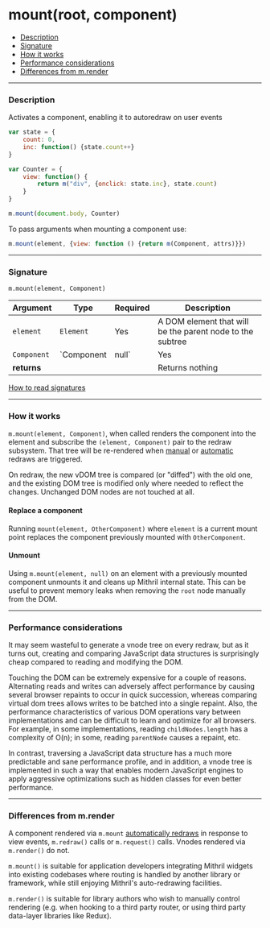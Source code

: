 # mount(root, component)

- [Description](#description)
- [Signature](#signature)
- [How it works](#how-it-works)
- [Performance considerations](#performance-considerations)
- [Differences from m.render](#differences-from-mrender)

---

### Description

Activates a component, enabling it to autoredraw on user events

```JavaScript
var state = {
	count: 0,
	inc: function() {state.count++}
}

var Counter = {
	view: function() {
		return m("div", {onclick: state.inc}, state.count)
	}
}

m.mount(document.body, Counter)
```

To pass arguments when mounting a component use:
```JavaScript
m.mount(element, {view: function () {return m(Component, attrs)}})
```
---

### Signature

`m.mount(element, Component)`

Argument    | Type                 | Required | Description
----------- | -------------------- | -------- | ---
`element`   | `Element`            | Yes      | A DOM element that will be the parent node to the subtree
`Component` | `Component|null`     | Yes      | The [component](components.md) to be rendered. `null` unmounts the tree and cleans up internal state.
**returns** |                      |          | Returns nothing

[How to read signatures](signatures.md)

---

### How it works

`m.mount(element, Component)`, when called renders the component into the element and subscribe the `(element, Component)` pair to the redraw subsystem. That tree will be re-rendered when [manual](redraw.md) or [automatic](autoredraw.md) redraws are triggered.

On redraw, the new vDOM tree is compared (or "diffed") with the old one, and the existing DOM tree is modified only where needed to reflect the changes. Unchanged DOM nodes are not touched at all.

#### Replace a component

Running `mount(element, OtherComponent)` where `element` is a current mount point replaces the component previously mounted with `OtherComponent`.

#### Unmount

Using `m.mount(element, null)` on an element with a previously mounted component unmounts it and cleans up Mithril internal state. This can be useful to prevent memory leaks when removing the `root` node manually from the DOM.

---

### Performance considerations

It may seem wasteful to generate a vnode tree on every redraw, but as it turns out, creating and comparing JavaScript data structures is surprisingly cheap compared to reading and modifying the DOM.

Touching the DOM can be extremely expensive for a couple of reasons. Alternating reads and writes can adversely affect performance by causing several browser repaints to occur in quick succession, whereas comparing virtual dom trees allows writes to be batched into a single repaint. Also, the performance characteristics of various DOM operations vary between implementations and can be difficult to learn and optimize for all browsers. For example, in some implementations, reading `childNodes.length` has a complexity of O(n); in some, reading `parentNode` causes a repaint, etc.

In contrast, traversing a JavaScript data structure has a much more predictable and sane performance profile, and in addition, a vnode tree is implemented in such a way that enables modern JavaScript engines to apply aggressive optimizations such as hidden classes for even better performance.

---

### Differences from m.render

A component rendered via `m.mount` [automatically redraws](autoredraw.md) in response to view events, `m.redraw()` calls or `m.request()` calls. Vnodes rendered via `m.render()` do not.

`m.mount()` is suitable for application developers integrating Mithril widgets into existing codebases where routing is handled by another library or framework, while still enjoying Mithril's auto-redrawing facilities.

`m.render()` is suitable for library authors who wish to manually control rendering (e.g. when hooking to a third party router, or using third party data-layer libraries like Redux).
